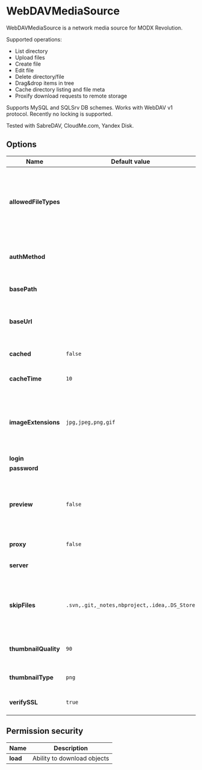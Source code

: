 # WebDAVMediaSource

WebDAVMediaSource is a network media source for MODX Revolution.

Supported operations:

- List directory
- Upload files
- Create file
- Edit file
- Delete directory/file
- Drag&drop items in tree
- Cache directory listing and file meta
- Proxify download requests to remote storage

Supports MySQL and SQLSrv DB schemes. Works with WebDAV v1 protocol. Recently no locking is supported.

Tested with SabreDAV, CloudMe.com, Yandex Disk.

## Options

| Name                 | Default value                                | Description                                                                                                                                                  |
|----------------------|----------------------------------------------|--------------------------------------------------------------------------------------------------------------------------------------------------------------|
| **allowedFileTypes** |                                              | If set, will restrict the files shown to only the specified extensions. Please specify in a comma-separated list, without the dots preceding the extensions. |
| **authMethod**       |                                              | Authorization method: basic or digest. Select method supported on a server.                                                                                  |
| **basePath**         |                                              | The file path to point the Source to.                                                                                                                        |
| **baseUrl**          |                                              | The URL that this source can be accessed from. Ignored if proxified.                                                                                         |
| **cached**           | `false`                                      | Cache directory listing and file meta.                                                                                                                       |
| **cacheTime**        | `10`                                         | Hold cached data for period in minutes.                                                                                                                      |
| **imageExtensions**  | `jpg,jpeg,png,gif`                           | A comma-separated list of file extensions to use as images. MODX will attempt to make thumbnails of files with these extensions.                             |
| **login**            |                                              | Login name                                                                                                                                                   |
| **password**         |                                              | Password                                                                                                                                                     |
| **preview**          | `false`                                      | Generate thumbnails for images. May heavily load network traffic as it needs to get whole remote file. Enable with care.                                     |
| **proxy**            | `false`                                      | Proxify download requests                                                                                                                                    |
| **server**           |                                              | Server address. Specify as: http[s]://host[:port]                                                                                                            |
| **skipFiles**        | `.svn,.git,_notes,nbproject,.idea,.DS_Store` | A comma-separated list. MODX will skip over and hide files and folders that match any of these.                                                              |
| **thumbnailQuality** | `90`                                         | The quality of the rendered thumbnails, in a scale from 0-100.                                                                                               |
| **thumbnailType**    | `png`                                        | The image type to render thumbnails as.                                                                                                                      |
| **verifySSL**        | `true`                                       | Check host and peer for SSL certificate                                                                                                                      |


## Permission security

| Name     | Description                 |
|----------|-----------------------------|
| **load** | Ability to download objects |
